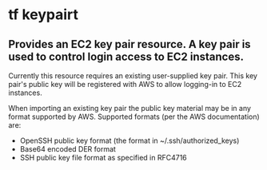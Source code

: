 # tf keypairt

## Provides an EC2 key pair resource. A key pair is used to control login access to EC2 instances.

Currently this resource requires an existing user-supplied key pair. This key pair's public key will be registered with AWS to allow logging-in to EC2 instances.

When importing an existing key pair the public key material may be in any format supported by AWS. Supported formats (per the AWS documentation) are:

- OpenSSH public key format (the format in ~/.ssh/authorized_keys)
- Base64 encoded DER format
- SSH public key file format as specified in RFC4716
